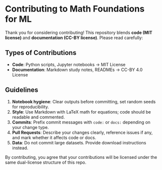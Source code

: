 # Contributing to Math Foundations for ML

Thank you for considering contributing! This repository blends **code (MIT license)** and **documentation (CC-BY license)**. Please read carefully:

## Types of Contributions
- **Code**: Python scripts, Jupyter notebooks → MIT License
- **Documentation**: Markdown study notes, READMEs → CC-BY 4.0 License

## Guidelines
1. **Notebook hygiene**: Clear outputs before committing, set random seeds for reproducibility.
2. **Style**: Use Markdown with LaTeX math for equations; code should be readable and commented.
3. **Commits**: Prefix commit messages with `code:` or `docs:` depending on your change type.
4. **Pull Requests**: Describe your changes clearly, reference issues if any, and mark whether it affects code or docs.
5. **Data**: Do not commit large datasets. Provide download instructions instead.

By contributing, you agree that your contributions will be licensed under the same dual-license structure of this repo.
